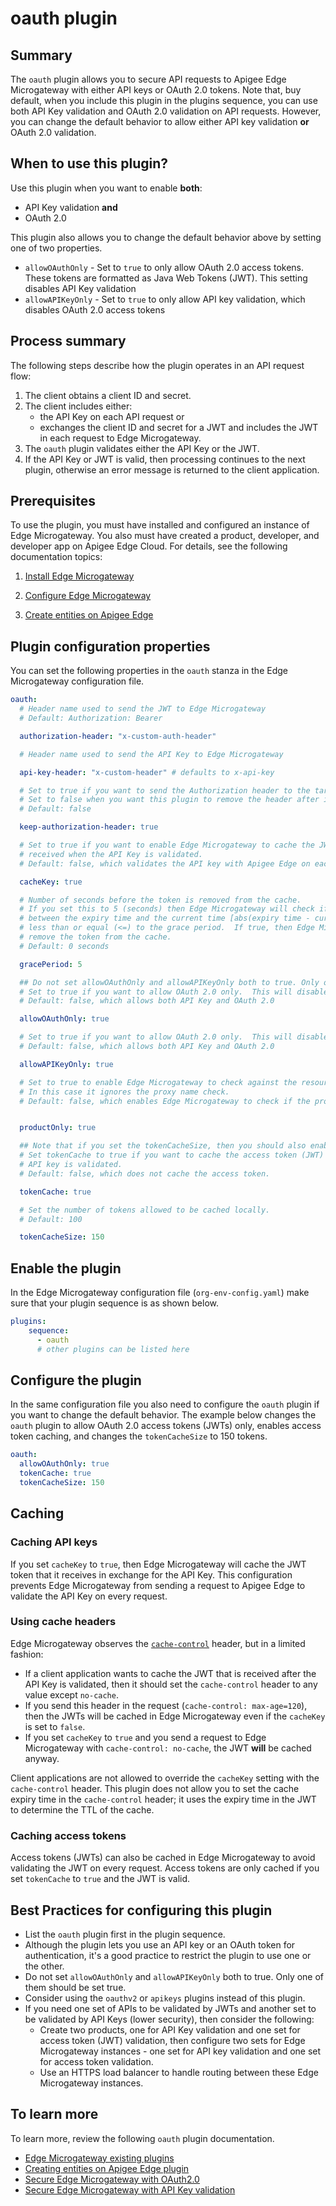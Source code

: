 # oauth plugin

## Summary

The `oauth` plugin allows you to secure API requests to Apigee Edge Microgateway with either API keys or OAuth 2.0 tokens. Note that, buy default, when you include this plugin in the plugins sequence, you can use both API Key validation and OAuth 2.0 validation on API requests. However, you can change the default behavior to allow either API key validation **or** OAuth 2.0  validation. 


## When to use this plugin?

Use this plugin when you want to enable **both**:

* API Key validation **and**
* OAuth 2.0

This plugin also allows you to change the default behavior above by setting one of two properties.
* `allowOAuthOnly` - Set to `true` to only allow OAuth 2.0 access tokens. These tokens are formatted as Java Web Tokens (JWT). This setting disables API Key validation
* `allowAPIKeyOnly` - Set to `true` to only allow API key validation, which disables OAuth 2.0 access tokens

## Process summary

The following steps describe how the plugin operates in an API request flow:

1. The client obtains a client ID and secret.
2. The client includes either:
   * the API Key on each API request or
   * exchanges the client ID and secret for a JWT and includes the JWT in each request to Edge Microgateway.
3. The `oauth` plugin validates either the API Key or the JWT.
4. If the API Key or JWT is valid, then processing continues to the next plugin, otherwise an error message is returned to the client application.

## Prerequisites

To use the plugin, you must have installed and configured an instance of Edge Microgateway. You also must have
created a product, developer, and developer app on Apigee Edge Cloud. For details, see the following documentation topics: 

1. [Install Edge Microgateway](https://docs.apigee.com/api-platform/microgateway/3.0.x/setting-and-configuring-edge-microgateway#Prerequisite)   

2. [Configure Edge Microgateway](https://docs.apigee.com/api-platform/microgateway/3.0.x/setting-and-configuring-edge-microgateway#Part1)

3. [Create entities on Apigee Edge](https://docs.apigee.com/api-platform/microgateway/3.0.x/setting-and-configuring-edge-microgateway#Part2)


## Plugin configuration properties

You can set the following properties in the `oauth` stanza in the Edge Microgateway configuration file.

```yaml
oauth:
  # Header name used to send the JWT to Edge Microgateway
  # Default: Authorization: Bearer

  authorization-header: "x-custom-auth-header" 

  # Header name used to send the API Key to Edge Microgateway

  api-key-header: "x-custom-header" # defaults to x-api-key

  # Set to true if you want to send the Authorization header to the target server;
  # Set to false when you want this plugin to remove the header after it is validated.
  # Default: false

  keep-authorization-header: true

  # Set to true if you want to enable Edge Microgateway to cache the JWT that is
  # received when the API Key is validated.
  # Default: false, which validates the API key with Apigee Edge on each request

  cacheKey: true

  # Number of seconds before the token is removed from the cache.
  # If you set this to 5 (seconds) then Edge Microgateway will check if the difference
  # between the expiry time and the current time [abs(expiry time - current time)] is
  # less than or equal (<=) to the grace period.  If true, then Edge Microgateway will
  # remove the token from the cache.  
  # Default: 0 seconds

  gracePeriod: 5 

  ## Do not set allowOAuthOnly and allowAPIKeyOnly both to true. Only one of them should be set true.
  # Set to true if you want to allow OAuth 2.0 only.  This will disable API Key validation.
  # Default: false, which allows both API Key and OAuth 2.0

  allowOAuthOnly: true 

  # Set to true if you want to allow OAuth 2.0 only.  This will disable API Key validation.
  # Default: false, which allows both API Key and OAuth 2.0

  allowAPIKeyOnly: true 

  # Set to true to enable Edge Microgateway to check against the resource paths only.
  # In this case it ignores the proxy name check.  
  # Default: false, which enables Edge Microgateway to check if the proxy name is included in the product.


  productOnly: true 

  ## Note that if you set the tokenCacheSize, then you should also enable it (tokenCache: true)
  # Set tokenCache to true if you want to cache the access token (JWT) that is received after the
  # API key is validated.
  # Default: false, which does not cache the access token.

  tokenCache: true

  # Set the number of tokens allowed to be cached locally.
  # Default: 100

  tokenCacheSize: 150 
```

## Enable the plugin
In the Edge Microgateway configuration file (`org-env-config.yaml`) make sure that your plugin sequence is as shown below.

```yaml
plugins:
    sequence:
      - oauth
      # other plugins can be listed here
```

## Configure the plugin
In the same configuration file you also need to configure the `oauth` plugin if you want to change the default behavior.  The example below changes the `oauth` plugin to allow OAuth 2.0 access tokens (JWTs) only, enables access token caching, and changes the `tokenCacheSize` to 150 tokens.    

```yaml
oauth:
  allowOAuthOnly: true
  tokenCache: true
  tokenCacheSize: 150
```


## Caching

### Caching API keys
If you set `cacheKey` to `true`, then Edge Microgateway will cache the JWT token that it receives in exchange for the API Key.  This configuration prevents Edge Microgateway from sending a request to Apigee Edge to validate the API Key on every request.

### Using cache headers
Edge Microgateway observes the [`cache-control`](https://developers.google.com/web/fundamentals/performance/optimizing-content-efficiency/http-caching) header, but in a limited fashion:
  * If a client application wants to cache the JWT that is received after the API Key is validated, then it should set the `cache-control` header to any value except `no-cache`.
  * If you send this header in the request (`cache-control: max-age=120`), then the JWTs will be cached in Edge Microgateway even if the `cacheKey` is set to `false`. 
  * If you set `cacheKey` to `true` and you send a request to Edge Microgateway with `cache-control: no-cache`, the JWT **will** be cached anyway.  

Client applications are not allowed to override the `cacheKey` setting with the `cache-control` header.  This plugin does not allow you to set the cache expiry time in the `cache-control` header; it uses the expiry time in the JWT to determine the TTL of the cache.  

### Caching access tokens
Access tokens (JWTs) can also be cached in Edge Microgateway to avoid validating the JWT on every request.  Access tokens are only cached if you set `tokenCache` to `true` and the JWT is valid.  

## Best Practices for configuring this plugin
* List the `oauth` plugin first in the plugin sequence.  
* Although the plugin lets you use an API key or an OAuth token for authentication, it's a good practice to restrict the plugin to use one or the other.
* Do not set `allowOAuthOnly` and `allowAPIKeyOnly` both to true. Only one of them should be set true.
* Consider using the `oauthv2` or `apikeys` plugins instead of this plugin.  
* If you need one set of APIs to be validated by JWTs and another set to be validated by API Keys (lower security), then consider the following:
  * Create two products, one for API Key validation and one set for access token (JWT) validation, then configure two sets for Edge Microgateway instances - one set for API key validation and one set for access token validation.
  * Use an HTTPS load balancer to handle routing between these Edge Microgateway instances.  

## To learn more
To learn more, review the following `oauth` plugin documentation.  
* [Edge Microgateway existing plugins](https://docs.apigee.com/api-platform/microgateway/2.5.x/use-plugins#existingpluginsbundledwithedgemicrogateway)
* [Creating entities on Apigee Edge plugin](https://docs.apigee.com/api-platform/microgateway/2.5.x/setting-and-configuring-edge-microgateway.html#part2createentitiesonapigeeedge)
* [Secure Edge Microgateway with OAuth2.0](https://docs.apigee.com/api-platform/microgateway/2.5.x/setting-and-configuring-edge-microgateway.html#part4secureedgemicrogateway)
* [Secure Edge Microgateway with API Key validation](https://docs.apigee.com/api-platform/microgateway/2.5.x/setting-and-configuring-edge-microgateway.html#part4secureedgemicrogateway-securingtheapiwithanapikey)
